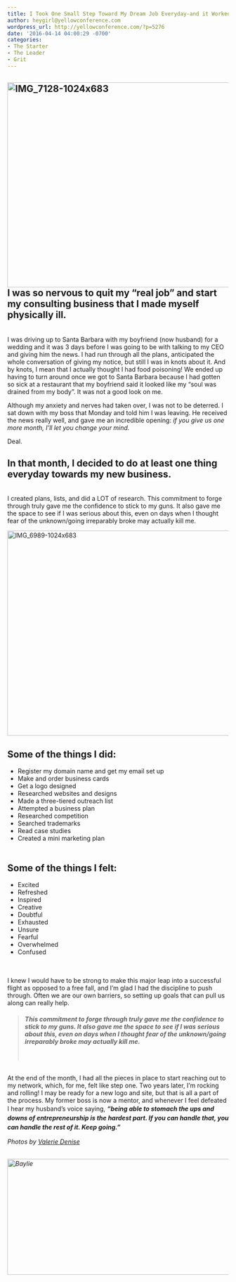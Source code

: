 ```yaml
---
title: I Took One Small Step Toward My Dream Job Everyday-and it Worked. Here's How
author: heygirl@yellowconference.com
wordpress_url: http://yellowconference.com/?p=5276
date: '2016-04-14 04:00:29 -0700'
categories:
- The Starter
- The Leader
- Grit
---
```

<h2><a href="http://yellowconference.com/wp-content/uploads/2016/04/IMG_7128-1024x683.jpg"><img class="aligncenter size-full wp-image-5277" src="http://yellowconference.com/wp-content/uploads/2016/04/IMG_7128-1024x683.jpg" alt="IMG_7128-1024x683" width="700" height="467" /></a>I was so nervous to quit my &ldquo;real job&rdquo; and start my consulting business that I made myself physically ill.</h2><br />
I was driving up to Santa Barbara with my boyfriend (now husband) for a wedding and it was 3 days before I was going to be with talking to my CEO and giving him the news. I had run through all the plans, anticipated the whole conversation of giving my notice, but still I was in knots about it. And by knots, I mean that I actually thought I had food poisoning! We ended up having to turn around once we got to Santa Barbara because I had gotten so sick at a restaurant that my boyfriend said it looked like my &ldquo;soul was drained from my body&rdquo;. It was not a good look on me.<a href="http://yellowconference.com/wp-content/uploads/2016/04/Baylie.jpg"><br />
</a></p>
<p>Although my anxiety and nerves had taken over, I was not to be deterred. I sat down with my boss that Monday and told him I was leaving. He received the news really well, and gave me an incredible opening: <em>if you give us one more month, I&rsquo;ll let you change your mind. </em></p>
<p>Deal.</p>
<h2>In that month, I decided to do at least one thing everyday towards my new business.</h2><br />
I created plans, lists, and did a LOT of research. This commitment to forge through truly gave me the confidence to stick to my guns. It also gave me the space to see if I was serious about this, even on days when I thought fear of the unknown/going irreparably broke may actually kill me.</p>
<p><a href="http://yellowconference.com/wp-content/uploads/2016/04/IMG_6989-1024x6831.jpg"><img class="aligncenter size-full wp-image-5280" src="http://yellowconference.com/wp-content/uploads/2016/04/IMG_6989-1024x6831.jpg" alt="IMG_6989-1024x683" width="700" height="467" /></a></p>
<h2>Some of the things I did:</h2></p>
<ul>
<li>Register my domain name and get my email set up</li>
<li>Make and order business cards</li>
<li>Get a logo designed</li>
<li>Researched websites and designs</li>
<li>Made a three-tiered outreach list</li>
<li>Attempted a business plan</li>
<li>Researched competition</li>
<li>Searched trademarks</li>
<li>Read case studies</li>
<li>Created a mini marketing plan</li><br />
</ul></p>
<h2>Some of the things I felt:</h2></p>
<ul>
<li>Excited</li>
<li>Refreshed</li>
<li>Inspired</li>
<li>Creative</li>
<li>Doubtful</li>
<li>Exhausted</li>
<li>Unsure</li>
<li>Fearful</li>
<li>Overwhelmed</li>
<li>Confused</li><br />
</ul><br />
I knew I would have to be strong to make this major leap into a successful flight as opposed to a free fall, and I&rsquo;m glad I had the discipline to push through. Often we are our own barriers, so setting up goals that can pull us along can really help.</p>
<blockquote>
<h4><em>This commitment to forge through truly gave me the confidence to stick to my guns. It also gave me the space to see if I was serious about this, even on days when I thought fear of the unknown/going irreparably broke may actually kill me.</em></h4><br />
</blockquote><br />
 At the end of the month, I had all the pieces in place to start reaching out to my network, which, for me, felt like step one. Two years later, I&rsquo;m rocking and rolling! I may be ready for a new logo and site, but that is all a part of the process. My former boss is now a mentor, and whenever I feel defeated I hear my husband&rsquo;s voice saying,  <strong><em style="line-height: 1.5;">&ldquo;being able to stomach the ups and downs of entrepreneurship is the hardest part. If you can handle that, you can handle the rest of it. Keep going.&rdquo;</em></strong></p>
<p><em>Photos by <a href="http://valeriedenisephotos.com/" target="_blank">Valerie Denise</a></em></p>
<p><em>&nbsp;<a href="http://www.abelimpact.com/" target="_blank"><img class="aligncenter size-full wp-image-5281" src="http://yellowconference.com/wp-content/uploads/2016/04/Baylie.jpg" alt="Baylie" width="700" height="264" /></a></em></p>
